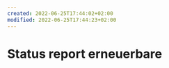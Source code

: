```yaml
---
created: 2022-06-25T17:44:02+02:00
modified: 2022-06-25T17:44:23+02:00
---
```


# Status report erneuerbare

